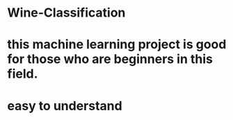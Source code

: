 # Wine-Classification
# this machine learning project is good for those who are beginners in this field.
# easy to understand
